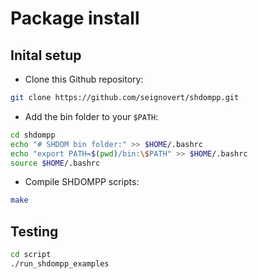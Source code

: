 # Package install

## Inital setup
- Clone this Github repository:
```bash
git clone https://github.com/seignovert/shdompp.git
```

- Add the bin folder to your `$PATH`:
```bash
cd shdompp
echo "# SHDOM bin folder:" >> $HOME/.bashrc
echo "export PATH=$(pwd)/bin:\$PATH" >> $HOME/.bashrc
source $HOME/.bashrc
```

- Compile SHDOMPP scripts:
```bash
make
```

## Testing
```bash
cd script
./run_shdompp_examples
```
